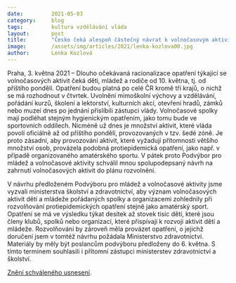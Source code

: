 ```yaml
---
date:         2021-05-03
category:     blog
tags:         kultura vzdělávání vláda
layout:       post
title:        "Česko čeká alespoň částečný návrat k volnočasovým aktivitám dětí a mládeže. Testujme tak, aby děti mohly sportovat a tvořit"
image:        /assets/img/articles/2021/lenka-kozlova00.jpg
author:       Lenka Kozlová
---
```


 

Praha, 3. května 2021 – Dlouho očekávaná racionalizace opatření týkající se volnočasových aktivit čeká děti, mládež a rodiče od 10. května, tj. od příštího pondělí. Opatření budou platná po celé ČR kromě tří krajů, o nichž se má rozhodnout v čtvrtek. Uvolnění mimoškolní výchovy a vzdělávání, pořádání kurzů, školení a lektorství, kulturních akcí, otevření hradů, zámků nebo muzeí dnes po jednání přislíbili zástupci vlády. Volnočasové spolky mají podléhat stejným hygienickým opatřením, jako tomu bude ve sportovních oddílech. Nicméně už dnes je množství aktivit, které vláda povolí oficiálně až od příštího pondělí, provozovaných v tzv. šedé zóně. Je proto zásadní, aby provozování aktivit, které vyžadují přítomnosti většího množství osob, provázela podobná protiepidemická opatření, jako např. v případě organizovaného amatérského sportu. V pátek proto Podvýbor pro mládež a volnočasové aktivity schválil mnou spolupodepsaný návrh na zahrnutí volnočasových aktivit do plánu rozvolnění.

 

V návrhu předloženém Podvýboru pro mládež a volnočasové aktivity jsme vyzvali ministerstva školství a zdravotnictví, aby význam volnočasových aktivit dětí a mládeže pořádaných spolky a organizacemi zohlednily při rozvolňování protiepidemických opatření stejně jako amatérský sport. Opatření se má ve výsledku týkat desítek až stovek tisíc dětí, které jsou členy klubů, spolků nebo organizací, které přispívají k rozvoji aktivit dětí a mládeže. Rozvolňování by zároveň měla provázet opatření, o jejichž doručení jsem v tomtéž návrhu požádala Ministerstvo zdravotnictví. Materiály by měly být poslancům podvýboru předloženy do 6. května. S tímto termínem souhlasili i přítomní zástupci ministerstev zdravotnictví a školství.



 [Znění schváleného usnesení](https://www.pirati.cz/assets/pdf/podvybor-voln-cas.pdf).
